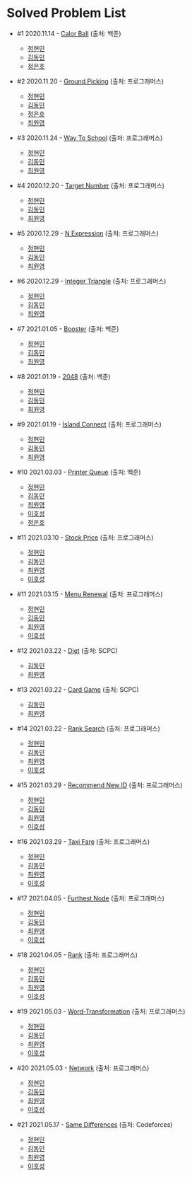 # Solved Problem List
- #1 2020.11.14 - [Calor Ball](https://www.acmicpc.net/problem/10800) (출처: 백준)

  - [정현민](https://github.com/kalgory/201113_Color-Ball_JHM)
  - [김동민](https://github.com/kalgory/201113_Color-Ball_KDM)
  - [정은호](https://github.com/kalgory/201113_Color-Ball_JEH)


- #2 2020.11.20 - [Ground Picking](https://programmers.co.kr/learn/courses/30/lessons/12913) (출처: 프로그래머스)

  - [정현민](https://github.com/kalgory/201120_Ground-Picking_JHM)
  - [김동민](https://github.com/kalgory/201120_Ground-Picking_KDM)
  - [정은호](https://github.com/kalgory/201120_Ground-Picking_JEH)
  - [최원영](https://github.com/kalgory/201120_Ground-Picking_CWY)
  

- #3 2020.11.24 - [Way To School](https://programmers.co.kr/learn/courses/30/lessons/42898) (출처: 프로그래머스)

  - [정현민](https://github.com/kalgory/201124_Way-To-School_JHM)
  - [김동민](https://github.com/kalgory/201126_Way-To-School_KDM)
  - [최원영](https://github.com/kalgory/201126_Way-To-School_CWY)


- #4 2020.12.20 - [Target Number](https://programmers.co.kr/learn/courses/30/lessons/43165) (출처: 프로그래머스)

  - [정현민](https://github.com/kalgory/201220_Target-Number_JHM)
  - [김동민](https://github.com/kalgory/201220_Target-Number_KDM)
  - [최원영](https://github.com/kalgory/201220_Target-Number_CWY)
  
- #5 2020.12.29 - [N Expression](https://programmers.co.kr/learn/courses/30/lessons/42895) (출처: 프로그래머스)

  - [정현민](https://github.com/kalgory/201229_N-Expression_JHM)
  - [김동민](https://github.com/kalgory/201229_N-Expression_KDM)
  - [최원영](https://github.com/kalgory/201229_N-Expression_CWY)


- #6 2020.12.29 - [Integer Triangle](https://programmers.co.kr/learn/courses/30/lessons/43105) (출처: 프로그래머스)

  - [정현민](https://github.com/kalgory/201229_Integer-Triangle_JHM)
  - [김동민](https://github.com/kalgory/201229_Integer-Triangle_KDM)
  - [최원영](https://github.com/kalgory/201229_Integer-Triangle_CWY)
  
  
- #7 2021.01.05 - [Booster](https://www.acmicpc.net/problem/15955) (출처: 백준)

  -  [정현민](https://github.com/kalgory/210105_Booster_JHM)
  -  [김동민](https://github.com/kalgory/210105_Booster_KDM)
  -  [최원영](https://github.com/kalgory/210105_Booster_CWY)
  
- #8 2021.01.19 - [2048](https://www.acmicpc.net/problem/12100) (출처: 백준)

  -  [정현민](https://github.com/kalgory/210119_2048_JHM)
  -  [김동민](https://github.com/kalgory/210119_2048_KDM)
  -  [최원영](https://github.com/kalgory/210119_2048_CWY)
  
- #9 2021.01.19 - [Island Connect](https://programmers.co.kr/learn/courses/30/lessons/42861) (출처: 프로그래머스)

  -  [정현민](https://github.com/kalgory/210119_Island-Connect_JHM)
  -  [김동민](https://github.com/kalgory/210119_Island-Connect_KDM)
  -  [최원영](https://github.com/kalgory/210119_Island-Connect_CWY)
  
- #10 2021.03.03 - [Printer Queue](https://www.acmicpc.net/problem/1966) (출처: 백준)

  -  [정현민](https://github.com/kalgory/210303_Printer-Queue_JHM)
  -  [김동민](https://github.com/kalgory/210303_Printer-Queue_KDM)
  -  [최원영](https://github.com/kalgory/210303_Printer-Queue_CWY)
  -  [이호성](https://github.com/kalgory/210303_Printer-Queue_LHS)
  -  [정은호](https://github.com/kalgory/210303_Printer-Queue_JEH)

- #11 2021.03.10 - [Stock Price](https://programmers.co.kr/learn/courses/30/lessons/42584) (출처: 프로그래머스)

  -  [정현민](https://github.com/kalgory/210310_Stock-Price_JHM)
  -  [김동민](https://github.com/kalgory/210310_Stock-Price_KDM)
  -  [최원영](https://github.com/kalgory/210310_Stock-Price_CWY)
  -  [이호성](https://github.com/kalgory/210310_Stock-Price_LHS)

- #11 2021.03.15 - [Menu Renewal](https://programmers.co.kr/learn/courses/30/lessons/72411) (출처: 프로그래머스)

  -  [정현민](https://github.com/kalgory/210315_Menu-Renewal_JHM)
  -  [김동민](https://github.com/kalgory/210315_Menu-Renewal_KDM)
  -  [최원영](https://github.com/kalgory/210315_Menu-Renewal_CWY)
  -  [이호성](https://github.com/kalgory/210315_Menu-Renewal_LHS)

- #12 2021.03.22 - [Diet](https://www.codeground.org) (출처: SCPC)

  -  [김동민](https://github.com/kalgory/210322_Diet_KDM)
  -  [최원영](https://github.com/kalgory/210322_Diet_CWY)

- #13 2021.03.22 - [Card Game](https://www.codeground.org) (출처: SCPC)

  -  [김동민](https://github.com/kalgory/210322_Card-Game_KDM)
  -  [최원영](https://github.com/kalgory/210322_Card-Game_CWY)

- #14 2021.03.22 - [Rank Search](https://programmers.co.kr/learn/courses/30/lessons/72412) (출처: 프로그래머스)

  -  [정현민](https://github.com/kalgory/210322_Rank-Search_JHM)
  -  [김동민](https://github.com/kalgory/210322_Rank-Search_KDM)
  -  [최원영](https://github.com/kalgory/210322_Rank-Search_CWY)
  -  [이호성](https://github.com/kalgory/210322_Rank-Search_LHS)

- #15 2021.03.29 - [Recommend New ID](https://programmers.co.kr/learn/courses/30/lessons/72410) (출처: 프로그래머스)

  -  [정현민](https://github.com/kalgory/210329_Recommend-New-ID_JHM)
  -  [김동민](https://github.com/kalgory/210329_Recommend-New-ID_KDM)
  -  [최원영](https://github.com/kalgory/210329_Recommend-New-ID_CWY)
  -  [이호성](https://github.com/kalgory/210329_Recommend-New-ID_LHS)

- #16 2021.03.29 - [Taxi Fare](https://programmers.co.kr/learn/courses/30/lessons/72413) (출처: 프로그래머스)

  -  [정현민](https://github.com/kalgory/210329_Taxi-Fare_JHM)
  -  [김동민](https://github.com/kalgory/210329_Taxi-Fare_KDM)
  -  [최원영](https://github.com/kalgory/210329_Taxi-Fare_CWY)
  -  [이호성](https://github.com/kalgory/210329_Taxi-Fare_LHS)

- #17 2021.04.05 - [Furthest Node](https://programmers.co.kr/learn/courses/30/lessons/49189) (출처: 프로그래머스)
  -  [정현민](https://github.com/kalgory/210405_Furthest-Node_JHM)
  -  [김동민](https://github.com/kalgory/210405_Furthest-Node_KDM)
  -  [최원영](https://github.com/kalgory/210405_Furthest-Node_CWY)
  -  [이호성](https://github.com/kalgory/210405_Furthest-Node_LHS)

- #18 2021.04.05 - [Rank](https://programmers.co.kr/learn/courses/30/lessons/49191) (출처: 프로그래머스)
  -  [정현민](https://github.com/kalgory/210405_Rank_JHM)
  -  [김동민](https://github.com/kalgory/210405_Rank_KDM)
  -  [최원영](https://github.com/kalgory/210405_Rank_CWY)
  -  [이호성](https://github.com/kalgory/210405_Rank_LHS)

- #19 2021.05.03 - [Word-Transformation](https://programmers.co.kr/learn/courses/30/lessons/43163) (출처: 프로그래머스)
  -  [정현민](https://github.com/kalgory/210503_Word-Transformation_JHM)
  -  [김동민](https://github.com/kalgory/210503_Word-Transformation_KDM)
  -  [최원영](https://github.com/kalgory/210503_Word-Transformation_CWY)
  -  [이호성](https://github.com/kalgory/210503_Word-Transformation_LHS)

- #20 2021.05.03 - [Network](https://programmers.co.kr/learn/courses/30/lessons/43162) (출처: 프로그래머스)
  -  [정현민](https://github.com/kalgory/210503_Network_JHM)
  -  [김동민](https://github.com/kalgory/210503_Network_KDM)
  -  [최원영](https://github.com/kalgory/210503_Network_CWY)
  -  [이호성](https://github.com/kalgory/210503_Network_LHS)

 
- #21 2021.05.17 - [Same Differences](https://codeforces.com/problemset/problem/1520/D) (출처: Codeforces)
  -  [정현민](https://github.com/kalgory/210517_Same-Differences_JHM)
  -  [김동민](https://github.com/kalgory/210517_Same-Differences_KDM)
  -  [최원영](https://github.com/kalgory/210517_Same-Differences_CWY)
  -  [이호성](https://github.com/kalgory/210517_Same-Differences_LHS)
